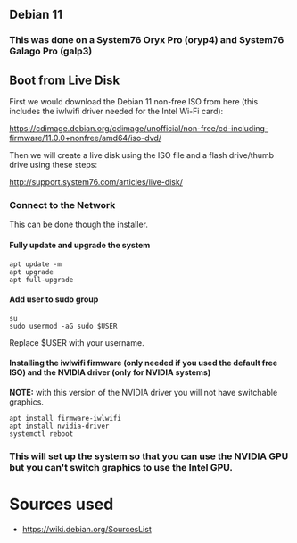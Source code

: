 ## Debian 11

### This was done on a System76 Oryx Pro (oryp4) and System76 Galago Pro (galp3) 

## Boot from Live Disk

First we would download the Debian 11 non-free ISO from here (this includes the iwlwifi driver needed for the Intel Wi-Fi card):

https://cdimage.debian.org/cdimage/unofficial/non-free/cd-including-firmware/11.0.0+nonfree/amd64/iso-dvd/

Then we will create a live disk using the ISO file and a flash drive/thumb drive using these steps:

http://support.system76.com/articles/live-disk/

### Connect to the Network

This can be done though the installer.

#### Fully update and upgrade the system

```
apt update -m
apt upgrade
apt full-upgrade
```

#### Add user to sudo group 

```
su 
sudo usermod -aG sudo $USER
```

Replace $USER with your username.

#### Installing the iwlwifi firmware (only needed if you used the default free ISO) and the NVIDIA driver (only for NVIDIA systems) 

**NOTE:** with this version of the NVIDIA driver you will not have switchable graphics. 

```
apt install firmware-iwlwifi
apt install nvidia-driver
systemctl reboot
```

### This will set up the system so that you can use the NVIDIA GPU but you can't switch graphics to use the Intel GPU. 

# Sources used
- https://wiki.debian.org/SourcesList
